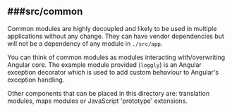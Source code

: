 ###src/common
--------------------------

Common modules are highly decoupled and likely to be used in multiple applications without any change. They can have vendor dependencies but will not be a dependency of any module in `./src/app`.

You can think of common modules as modules interacting with/overwriting Angular core. The example module provided (`loggly`) is an Angular exception decorator which is used to add custom behaviour to Angular's exception handling.

Other components that can be placed in this directory are: translation modules, maps modules or JavaScript 'prototype' extensions.
